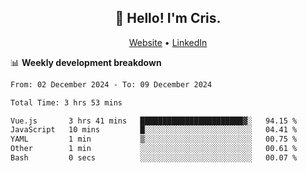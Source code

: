 
<h2 align="center">👋 Hello! I'm Cris.</h2>
<p align="center">
  <a href="https://www.criscunas.dev">Website</a> •
  <a href="https://www.linkedin.com/in/cristophercunas/">LinkedIn</a> 
</p>


📊 **Weekly development breakdown**
<!--START_SECTION:waka-->

```txt
From: 02 December 2024 - To: 09 December 2024

Total Time: 3 hrs 53 mins

Vue.js       3 hrs 41 mins   ███████████████████████▓░   94.15 %
JavaScript   10 mins         █░░░░░░░░░░░░░░░░░░░░░░░░   04.41 %
YAML         1 min           ▒░░░░░░░░░░░░░░░░░░░░░░░░   00.75 %
Other        1 min           ░░░░░░░░░░░░░░░░░░░░░░░░░   00.61 %
Bash         0 secs          ░░░░░░░░░░░░░░░░░░░░░░░░░   00.07 %
```

<!--END_SECTION:waka-->
